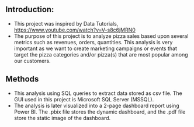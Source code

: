 ## Introduction:
* This project was inspired by Data Tutorials, https://www.youtube.com/watch?v=V-s8c6jMRN0
* The purpose of this project is to analyze pizza sales based upon several metrics such as revenues, orders, quantities. This analysis is very important as we want to create marketing campaigns or events that target the pizza categories and/or pizza(s) that are most popular among our customers.
## Methods
* This analysis using SQL queries to extract data stored as csv file. The GUI used in this project is Microsoft SQL Server (MSSQL).
* The analysis is later visualized into a 2-page dashboard report using Power BI. The .pbix file stores the dynamic dashboard, and the .pdf file store the static image of the dashboard. 

